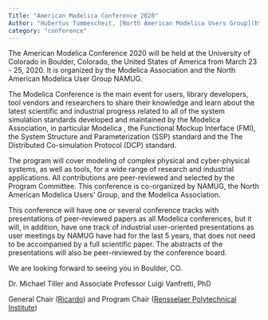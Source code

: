 ```yaml
---
Title: "American Modelica Conference 2020"
Author: "Hubertus Tummescheit, [North American Modelica Users Group](https://www.modelica.org/users-groups)"
category: "conference"
---
```


The American Modelica Conference 2020 will be held at the University of Colorado in Boulder, Colorado, the United States of America from March 23 - 25, 2020. It is organized by the Modelica Association and the North American Modelica User Group NAMUG. 

The Modelica Conference is the main event for users, library developers, tool vendors and researchers to share their knowledge and learn about the latest scientific and industrial progress related to all of the system simulation standards developed and maintained by the Modelica Association, in particular Modelica , the Functional Mockup Interface (FMI), the System Structure and Parameterization (SSP) standard and the The Distributed Co-simulation Protocol (DCP) standard. 

The program will cover modeling of complex physical and cyber-physical systems, as well as tools, for a wide range of research and industrial applications. All contributions are peer-reviewed and selected by the Program Committee. This conference is co-organized by NAMUG, the North American Modelica Users' Group, and the Modelica Association. 

This conference will have one or several conference tracks with presentations of peer-reviewed papers as all Modelica conferences, but it will, in addition, have one track of industrial user-oriented presentations as user meetings by NAMUG have had for the last 5 years, that does not need to be accompanied by a full scientific paper. The abstracts of the presentations will also be peer-reviewed by the conference board. 

We are looking forward to seeing you in Boulder, CO.

Dr. Michael Tiller and Associate Professor Luigi Vanfretti, PhD

General Chair ([Ricardo](https://ricardo.com/)) and Program Chair ([Rensselaer Polytechnical Institute](https://www.rpi.edu/))
